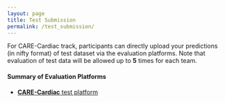 ```yaml
---
layout: page
title: Test Submission
permalink: /test_submission/
---
```


For CARE-Cardiac track, participants can directly upload your predictions (in nifty format)  of test dataset via the evaluation platforms. Note that evaluation of test data will be allowed up to **5** times for each team. 

#### Summary of Evaluation Platforms

- [**CARE-Cardiac** test platform](https://zmic.org.cn/care_2025/eval/login?track=cardiac-test)